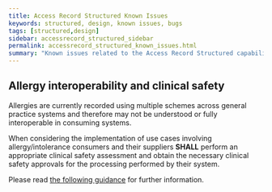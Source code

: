 ```yaml
---
title: Access Record Structured Known Issues
keywords: structured, design, known issues, bugs
tags: [structured,design]
sidebar: accessrecord_structured_sidebar
permalink: accessrecord_structured_known_issues.html
summary: "Known issues related to the Access Record Structured capability pack."
---
```


## Allergy interoperability and clinical safety ##

Allergies are currently recorded using multiple schemes across general practice systems and therefore may not be understood or fully interoperable in consuming systems.

When considering the implementation of use cases involving allergy/intolerance consumers and their suppliers **SHALL** perform an appropriate clinical safety assessment and obtain the necessary clinical safety approvals for the processing performed by their system.

Please read [the following guidance](http://gpconnect.netlify.com/accessrecord_structured_development_allergies_guidance.html#allergyintolerance-interoperability-and-clinical-safety) for further information.
